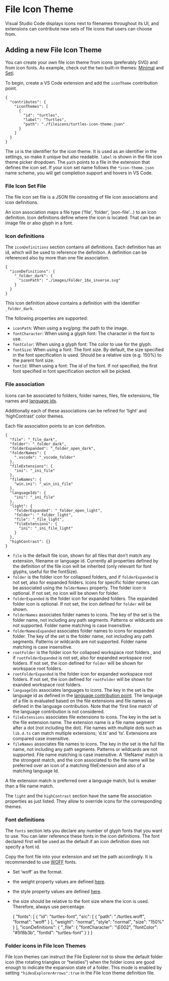 # File Icon Theme

Visual Studio Code displays icons next to filenames throughout its UI, and extensions can contribute new sets of file icons that users can choose from.

## Adding a new File Icon Theme

You can create your own file icon theme from icons (preferably SVG) and from icon fonts. As example, check out the two built-in themes: [Minimal](https://github.com/microsoft/vscode/tree/main/extensions/theme-defaults) and [Seti](https://github.com/microsoft/vscode/tree/main/extensions/theme-seti).

To begin, create a VS Code extension and add the `iconTheme` contribution point.

    {
      "contributes": {
        "iconThemes": [
          {
            "id": "turtles",
            "label": "Turtles",
            "path": "./fileicons/turtles-icon-theme.json"
          }
        ]
      }
    }

The `id` is the identifier for the icon theme. It is used as an identifier in the settings, so make it unique but also readable. `label` is shown in the file icon theme picker dropdown. The `path` points to a file in the extension that defines the icon set. If your icon set name follows the `*icon-theme.json` name scheme, you will get completion support and hovers in VS Code.

### File Icon Set File

The file icon set file is a JSON file consisting of file icon associations and icon definitions.

An icon association maps a file type (‘file’, ‘folder’, ‘json-file’…) to an icon definition. Icon definitions define where the icon is located: That can be an image file or also glyph in a font.

### Icon definitions

The `iconDefinitions` section contains all definitions. Each definition has an id, which will be used to reference the definition. A definition can be referenced also by more than one file association.

    {
      "iconDefinitions": {
        "_folder_dark": {
          "iconPath": "./images/Folder_16x_inverse.svg"
        }
      }
    }

This icon definition above contains a definition with the identifier `_folder_dark`.

The following properties are supported:

- `iconPath`: When using a svg/png: the path to the image.
- `fontCharacter`: When using a glyph font: The character in the font to use.
- `fontColor`: When using a glyph font: The color to use for the glyph.
- `fontSize`: When using a font: The font size. By default, the size specified in the font specification is used. Should be a relative size (e.g. 150%) to the parent font size.
- `fontId`: When using a font: The id of the font. If not specified, the first font specified in font specification section will be picked.

### File association

Icons can be associated to folders, folder names, files, file extensions, file names and [language ids](/api/references/contribution-points#contributes.languages).

Additionally each of these associations can be refined for ‘light’ and ‘highContrast’ color themes.

Each file association points to an icon definition.

    {
      "file": "_file_dark",
      "folder": "_folder_dark",
      "folderExpanded": "_folder_open_dark",
      "folderNames": {
        ".vscode": "_vscode_folder"
      },
      "fileExtensions": {
        "ini": "_ini_file"
      },
      "fileNames": {
        "win.ini": "_win_ini_file"
      },
      "languageIds": {
        "ini": "_ini_file"
      },
      "light": {
        "folderExpanded": "_folder_open_light",
        "folder": "_folder_light",
        "file": "_file_light",
        "fileExtensions": {
          "ini": "_ini_file_light"
        }
      },
      "highContrast": {}
    }

- `file` is the default file icon, shown for all files that don’t match any extension, filename or language id. Currently all properties defined by the definition of the file icon will be inherited (only relevant for font glyphs, useful for the fontSize).
- `folder` is the folder icon for collapsed folders, and if `folderExpanded` is not set, also for expanded folders. Icons for specific folder names can be associated using the `folderNames` property. The folder icon is optional. If not set, no icon will be shown for folder.
- `folderExpanded` is the folder icon for expanded folders. The expanded folder icon is optional. If not set, the icon defined for `folder` will be shown.
- `folderNames` associates folder names to icons. The key of the set is the folder name, not including any path segments. Patterns or wildcards are not supported. Folder name matching is case insensitive.
- `folderNamesExpanded` associates folder names to icons for expanded folder. The key of the set is the folder name, not including any path segments. Patterns or wildcards are not supported. Folder name matching is case insensitive.
- `rootFolder` is the folder icon for collapsed workspace root folders , and if `rootFolderExpanded` is not set, also for expanded workspace root folders. If not set, the icon defined for `folder` will be shown for workspace root folders.
- `rootFolderExpanded` is the folder icon for expanded workspace root folders. If not set, the icon defined for `rootFolder` will be shown for exanded workspace root folders.
- `languageIds` associates languages to icons. The key in the set is the language id as defined in the [language contribution point](/api/references/contribution-points#contributes.languages). The language of a file is evaluated based on the file extensions and file names as defined in the language contribution. Note that the ‘first line match’ of the language contribution is not considered.
- `fileExtensions` associates file extensions to icons. The key in the set is the file extension name. The extension name is a file name segment after a dot (not including the dot). File names with multiple dots such as `lib.d.ts` can match multiple extensions; ‘d.ts’ and ‘ts’. Extensions are compared case insensitive.
- `fileNames` associates file names to icons. The key in the set is the full file name, not including any path segments. Patterns or wildcards are not supported. File name matching is case insensitive. A ‘fileName’ match is the strongest match, and the icon associated to the file name will be preferred over an icon of a matching fileExtension and also of a matching language Id.

A file extension match is preferred over a language match, but is weaker than a file name match.

The `light` and the `highContrast` section have the same file association properties as just listed. They allow to override icons for the corresponding themes.

### Font definitions

The `fonts` section lets you declare any number of glyph fonts that you want to use. You can later reference these fonts in the icon definitions. The font declared first will be used as the default if an icon definition does not specify a font id.

Copy the font file into your extension and set the path accordingly. It is recommended to use [WOFF](https://developer.mozilla.org/docs/Web/Guide/WOFF) fonts.

- Set ‘woff’ as the format.
- the weight property values are defined [here](https://developer.mozilla.org/docs/Web/CSS/font-weight#Values).
- the style property values are defined [here](https://developer.mozilla.org/docs/Web/CSS/@font-face/font-style#Values).
- the size should be relative to the font size where the icon is used. Therefore, always use percentage.

  {
  "fonts": [
  {
  "id": "turtles-font",
  "src": [
  {
  "path": "./turtles.woff",
  "format": "woff"
  }
  ],
  "weight": "normal",
  "style": "normal",
  "size": "150%"
  }
  ],
  "iconDefinitions": {
  "\_file": {
  "fontCharacter": "\\E002",
  "fontColor": "#5f8b3b",
  "fontId": "turtles-font"
  }
  }
  }

### Folder icons in File Icon Themes

File Icon themes can instruct the File Explorer not to show the default folder icon (the rotating triangles or “twisties”) when the folder icons are good enough to indicate the expansion state of a folder. This mode is enabled by setting `"hidesExplorerArrows":true` in the File Icon theme definition file.
